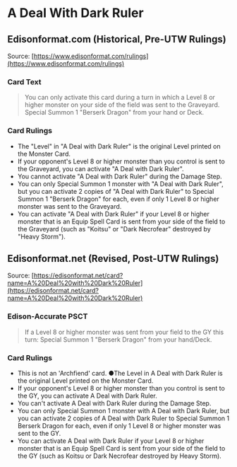 # A Deal With Dark Ruler

## Edisonformat.com (Historical, Pre-UTW Rulings)

Source: [https://www.edisonformat.com/rulings](https://www.edisonformat.com/rulings)

### Card Text

> You can only activate this card during a turn in which a Level 8 or higher monster on your side of the field was sent to the Graveyard. Special Summon 1 "Berserk Dragon" from your hand or Deck.

### Card Rulings

*   The "Level" in "A Deal with Dark Ruler" is the original Level printed on the Monster Card.
*   If your opponent's Level 8 or higher monster than you control is sent to the Graveyard, you can activate "A Deal with Dark Ruler".
*   You cannot activate "A Deal with Dark Ruler" during the Damage Step.
*   You can only Special Summon 1 monster with "A Deal with Dark Ruler", but you can activate 2 copies of "A Deal with Dark Ruler" to Special Summon 1 "Berserk Dragon" for each, even if only 1 Level 8 or higher monster was sent to the Graveyard.
*   You can activate "A Deal with Dark Ruler" if your Level 8 or higher monster that is an Equip Spell Card is sent from your side of the field to the Graveyard (such as "Koitsu" or "Dark Necrofear" destroyed by "Heavy Storm").

## Edisonformat.net (Revised, Post-UTW Rulings)

Source: [https://edisonformat.net/card?name=A%20Deal%20with%20Dark%20Ruler](https://edisonformat.net/card?name=A%20Deal%20with%20Dark%20Ruler)

### Edison-Accurate PSCT

> If a Level 8 or higher monster was sent from your field to the GY this turn: Special Summon 1 "Berserk Dragon" from your hand/Deck.

### Card Rulings

*   This is not an 'Archfiend' card. ●The Level in A Deal with Dark Ruler is the original Level printed on the Monster Card.
*   If your opponent's Level 8 or higher monster than you control is sent to the GY, you can activate A Deal with Dark Ruler.
*   You can't activate A Deal with Dark Ruler during the Damage Step.
*   You can only Special Summon 1 monster with A Deal with Dark Ruler, but you can activate 2 copies of A Deal with Dark Ruler to Special Summon 1 Berserk Dragon for each, even if only 1 Level 8 or higher monster was sent to the GY.
*   You can activate A Deal with Dark Ruler if your Level 8 or higher monster that is an Equip Spell Card is sent from your side of the field to the GY (such as Koitsu or Dark Necrofear destroyed by Heavy Storm).
            